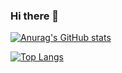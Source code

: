 ### Hi there 👋

[![Anurag's GitHub stats](https://github-readme-stats.vercel.app/api?username=gunnsoo&count_private=true&show_icons=true&theme=tokyonight)](https://github.com/anuraghazra/github-readme-stats)

[![Top Langs](https://github-readme-stats.vercel.app/api/top-langs/?username=gunnsoo&layout=compact)](https://github.com/anuraghazra/github-readme-stats)
